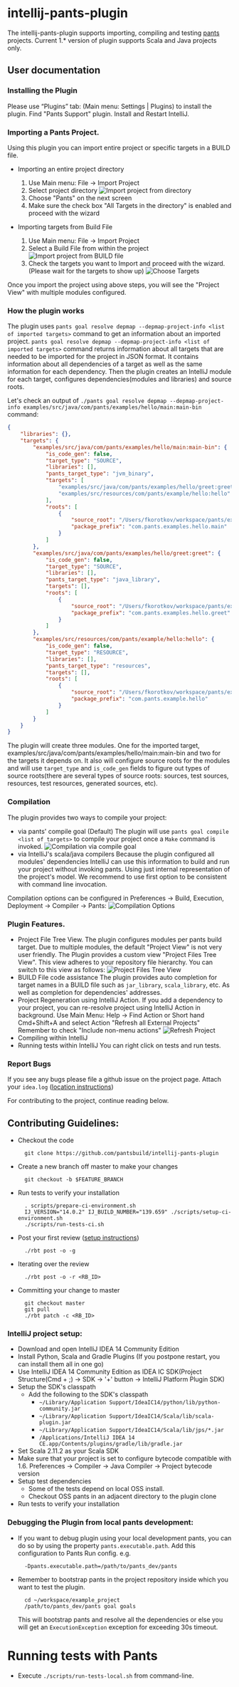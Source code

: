 # intellij-pants-plugin

The intellij-pants-plugin supports importing, compiling and testing [pants](http://pantsbuild.github.io/) projects.
Current 1.* version of plugin supports Scala and Java projects only.

## User documentation

### Installing the Plugin
Please use “Plugins” tab: (Main menu: Settings | Plugins) to install the plugin.
Find "Pants Support" plugin. Install and Restart IntelliJ.

### Importing a Pants Project.
Using this plugin you can import entire project or specific targets in a BUILD file.

* Importing an entire project directory
    1. Use Main menu: File -> Import Project
    2. Select project directory
       ![Import project from directory](images/import_dir1.png)
    3. Choose "Pants" on the next screen
    4. Make sure the check box "All Targets in the directory" is enabled and proceed with the wizard

* Importing targets from Build File
    1. Use Main menu: File -> Import Project
    2. Select a Build File from within the project
       ![Import project from BUILD file](images/import_file1.png)
    3. Check the targets you want to Import and proceed with the wizard. (Please wait for the targets to show up)
       ![Choose Targets](images/import_file2.png)

Once you import the project using above steps, you will see the "Project View" with multiple modules configured.

### How the plugin works

The plugin uses `pants goal resolve depmap --depmap-project-info <list of imported targets>` command to get an information
about an imported project. `pants goal resolve depmap --depmap-project-info <list of imported targets>` command returns information
about all targets that are needed to be imported for the project in JSON format. It contains information about all dependencies of a target
as well as the same information for each dependency. Then the plugin creates an IntelliJ module for each target, configures
dependencies(modules and libraries) and source roots.

Let's check an output of `./pants goal resolve depmap --depmap-project-info examples/src/java/com/pants/examples/hello/main:main-bin` command:

```json
{
    "libraries": {},
    "targets": {
        "examples/src/java/com/pants/examples/hello/main:main-bin": {
            "is_code_gen": false,
            "target_type": "SOURCE",
            "libraries": [],
            "pants_target_type": "jvm_binary",
            "targets": [
                "examples/src/java/com/pants/examples/hello/greet:greet",
                "examples/src/resources/com/pants/example/hello:hello"
            ],
            "roots": [
                {
                    "source_root": "/Users/fkorotkov/workspace/pants/examples/src/java/com/pants/examples/hello/main",
                    "package_prefix": "com.pants.examples.hello.main"
                }
            ]
        },
        "examples/src/java/com/pants/examples/hello/greet:greet": {
            "is_code_gen": false,
            "target_type": "SOURCE",
            "libraries": [],
            "pants_target_type": "java_library",
            "targets": [],
            "roots": [
                {
                    "source_root": "/Users/fkorotkov/workspace/pants/examples/src/java/com/pants/examples/hello/greet",
                    "package_prefix": "com.pants.examples.hello.greet"
                }
            ]
        },
        "examples/src/resources/com/pants/example/hello:hello": {
            "is_code_gen": false,
            "target_type": "RESOURCE",
            "libraries": [],
            "pants_target_type": "resources",
            "targets": [],
            "roots": [
                {
                    "source_root": "/Users/fkorotkov/workspace/pants/examples/src/resources/com/pants/example/hello",
                    "package_prefix": "com.pants.example.hello"
                }
            ]
        }
    }
}
```

The plugin will create three modules. One for the imported target, examples/src/java/com/pants/examples/hello/main:main-bin
and two for the targets it depends on. It also will configure source roots for the modules and will use `target_type`
and `is_code_gen` fields to figure out types of source roots(there are several types of source roots: sources,
test sources, resources, test resources, generated sources, etc).

### Compilation
The plugin provides two ways to compile your project:
* via pants' compile goal (Default)
  The plugin will use `pants goal compile <list of targets>` to compile your project once a `Make` command is invoked.
  ![Compilation via compile goal ](images/compilation_via_compile_goal.png)
* via IntelliJ's scala/java compilers
  Because the plugin configured all modules' dependencies IntelliJ can use this information to build and run your project without
  invoking pants. Using just internal representation of the project's model. We recommend to use first option to be consistent with
  command line invocation.

Compilation options can be configured in Preferences -> Build, Execution, Deployment -> Compiler -> Pants:
![Compilation Options](images/compilation_options.png)

### Plugin Features.
* Project File Tree View.
  The plugin configures modules per pants build target. Due to multiple modules, the default "Project View" is not very user friendly.
  The Plugin provides a custom view "Project Files Tree View". This view adheres to your repository file hierarchy.
  You can switch to this view as follows:
  ![Project Files Tree View](images/project_files_tree_view.png)
* BUILD File code assistance
  The plugin provides auto completion for target names in a BUILD file such as `jar_library`, `scala_library`, etc.
  As well as completion for dependencies' addresses.
* Project Regeneration using IntelliJ Action.
  If you add a dependency to your project, you can re-resolve project using IntelliJ Action in background.
  Use Main Menu: Help -> Find Action or Short hand Cmd+Shift+A and select Action "Refresh all External Projects"
  Remember to check "Include non-menu actions"
  ![Refresh Project](images/refresh_action.png)
* Compiling within IntelliJ
* Running tests within IntelliJ
  You can right click on tests and run tests.

### Report Bugs
If you see any bugs please file a github issue on the project page.
Attach your `idea.log` ([location instructions](https://intellij-support.jetbrains.com/entries/23352446-Locating-IDE-log-files))

For contributing to the project, continue reading below.


## Contributing Guidelines:

* Checkout the code

        git clone https://github.com/pantsbuild/intellij-pants-plugin

* Create a new branch off master to make your changes

        git checkout -b $FEATURE_BRANCH

* Run tests to verify your installation

        . scripts/prepare-ci-environment.sh
        IJ_VERSION="14.0.2" IJ_BUILD_NUMBER="139.659" ./scripts/setup-ci-environment.sh
        ./scripts/run-tests-ci.sh

* Post your first review ([setup instructions](http://pantsbuild.github.io/howto_contribute.html#code-review))

        ./rbt post -o -g

* Iterating over the review

        ./rbt post -o -r <RB_ID>

* Committing your change to master

        git checkout master
        git pull
        ./rbt patch -c <RB_ID>

### IntelliJ project setup:

* Download and open IntelliJ IDEA 14 Community Edition
* Install Python, Scala and Gradle Plugins (If you postpone restart, you can install them all in one go)
* Use IntelliJ IDEA 14 Community Edition as IDEA IC SDK(Project Structure(Cmd + ;) -> SDK -> '+' button -> IntelliJ Platform Plugin SDK)
* Setup the SDK's classpath
  * Add the following to the SDK's classpath
    * `~/Library/Application Support/IdeaIC14/python/lib/python-community.jar`
    * `~/Library/Application Support/IdeaIC14/Scala/lib/scala-plugin.jar`
    * `~/Library/Application Support/IdeaIC14/Scala/lib/jps/*.jar`
    * `/Applications/IntelliJ IDEA 14 CE.app/Contents/plugins/gradle/lib/gradle.jar`
* Set Scala 2.11.2 as your Scala SDK
* Make sure that your project is set to configure bytecode compatible with 1.6.  Preferences -> Compiler -> Java Compiler -> Project bytecode version
* Setup test dependencies
  * Some of the tests depend on local OSS install.
  * Checkout OSS pants in an adjacent directory to the plugin clone
* Run tests to verify your installation

### Debugging the Plugin from local pants development:

* If you want to debug plugin using your local development pants, you can do so by using the property `pants.executable.path`.
  Add this configuration to Pants Run config.
  e.g.

        -Dpants.executable.path=/path/to/pants_dev/pants

* Remember to bootstrap pants in the project repository inside which you want to test the plugin.

        cd ~/workspace/example_project
        /path/to/pants_dev/pants goal goals

  This will bootstrap pants and resolve all the dependencies or else you will get an `ExecutionException` exception for exceeding 30s timeout.

# Running tests with Pants

* Execute `./scripts/run-tests-local.sh` from command-line.
